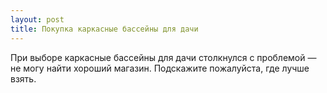 ```yaml
---
layout: post 
title: Покупка каркасные бассейны для дачи 
--- 
```

При выборе каркасные бассейны для дачи столкнулся с проблемой — не могу найти хороший магазин. Подскажите пожалуйста, где лучше взять.